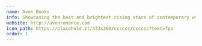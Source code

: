 ```yaml
---
name: Avon Books
info: Showcasing the best and brightest rising stars of contemporary women’s fiction with a bent towards the immensely popular romance genre.
website: http://avonromance.com
icon_path: https://placehold.it/433x360/cccccc/cccccc?text=fpo
order: 1
---
```


